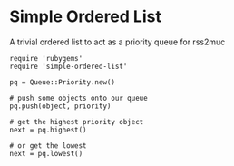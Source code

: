 Simple Ordered List
===================

A trivial ordered list to act as a priority queue for rss2muc

    require 'rubygems'
    require 'simple-ordered-list'
      
    pq = Queue::Priority.new()
    
    # push some objects onto our queue
    pq.push(object, priority)
    
    # get the highest priority object
    next = pq.highest()
    
    # or get the lowest
    next = pq.lowest()


